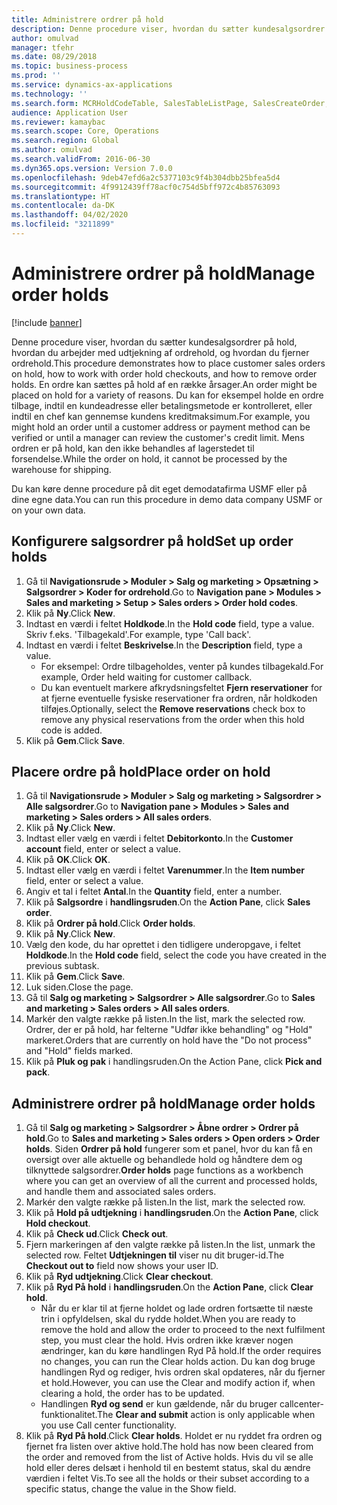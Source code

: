 ```yaml
---
title: Administrere ordrer på hold
description: Denne procedure viser, hvordan du sætter kundesalgsordrer på hold, hvordan du arbejder med udtjekning af ordrehold, og hvordan du fjerner ordrehold.
author: omulvad
manager: tfehr
ms.date: 08/29/2018
ms.topic: business-process
ms.prod: ''
ms.service: dynamics-ax-applications
ms.technology: ''
ms.search.form: MCRHoldCodeTable, SalesTableListPage, SalesCreateOrder, SalesTable, MCRHoldCodeTrans
audience: Application User
ms.reviewer: kamaybac
ms.search.scope: Core, Operations
ms.search.region: Global
ms.author: omulvad
ms.search.validFrom: 2016-06-30
ms.dyn365.ops.version: Version 7.0.0
ms.openlocfilehash: 9deb47efd6a2c5377103c9f4b304dbb25bfea5d4
ms.sourcegitcommit: 4f9912439ff78acf0c754d5bff972c4b85763093
ms.translationtype: HT
ms.contentlocale: da-DK
ms.lasthandoff: 04/02/2020
ms.locfileid: "3211899"
---
```

# <a name="manage-order-holds"></a><span data-ttu-id="57ea2-103">Administrere ordrer på hold</span><span class="sxs-lookup"><span data-stu-id="57ea2-103">Manage order holds</span></span>

[!include [banner](../../includes/banner.md)]

<span data-ttu-id="57ea2-104">Denne procedure viser, hvordan du sætter kundesalgsordrer på hold, hvordan du arbejder med udtjekning af ordrehold, og hvordan du fjerner ordrehold.</span><span class="sxs-lookup"><span data-stu-id="57ea2-104">This procedure demonstrates how to place customer sales orders on hold, how to work with order hold checkouts, and how to remove order holds.</span></span> <span data-ttu-id="57ea2-105">En ordre kan sættes på hold af en række årsager.</span><span class="sxs-lookup"><span data-stu-id="57ea2-105">An order might be placed on hold for a variety of reasons.</span></span> <span data-ttu-id="57ea2-106">Du kan for eksempel holde en ordre tilbage, indtil en kundeadresse eller betalingsmetode er kontrolleret, eller indtil en chef kan gennemse kundens kreditmaksimum.</span><span class="sxs-lookup"><span data-stu-id="57ea2-106">For example, you might hold an order until a customer address or payment method can be verified or until a manager can review the customer's credit limit.</span></span> <span data-ttu-id="57ea2-107">Mens ordren er på hold, kan den ikke behandles af lagerstedet til forsendelse.</span><span class="sxs-lookup"><span data-stu-id="57ea2-107">While the order on hold, it cannot be processed by the warehouse for shipping.</span></span> 

<span data-ttu-id="57ea2-108">Du kan køre denne procedure på dit eget demodatafirma USMF eller på dine egne data.</span><span class="sxs-lookup"><span data-stu-id="57ea2-108">You can run this procedure in demo data company USMF or on your own data.</span></span>


## <a name="set-up-order-holds"></a><span data-ttu-id="57ea2-109">Konfigurere salgsordrer på hold</span><span class="sxs-lookup"><span data-stu-id="57ea2-109">Set up order holds</span></span>
1. <span data-ttu-id="57ea2-110">Gå til **Navigationsrude > Moduler > Salg og marketing > Opsætning > Salgsordrer > Koder for ordrehold**.</span><span class="sxs-lookup"><span data-stu-id="57ea2-110">Go to **Navigation pane > Modules > Sales and marketing > Setup > Sales orders > Order hold codes**.</span></span>
2. <span data-ttu-id="57ea2-111">Klik på **Ny**.</span><span class="sxs-lookup"><span data-stu-id="57ea2-111">Click **New**.</span></span>
3. <span data-ttu-id="57ea2-112">Indtast en værdi i feltet **Holdkode**.</span><span class="sxs-lookup"><span data-stu-id="57ea2-112">In the **Hold code** field, type a value.</span></span> <span data-ttu-id="57ea2-113">Skriv f.eks. 'Tilbagekald'.</span><span class="sxs-lookup"><span data-stu-id="57ea2-113">For example, type 'Call back'.</span></span>  
4. <span data-ttu-id="57ea2-114">Indtast en værdi i feltet **Beskrivelse**.</span><span class="sxs-lookup"><span data-stu-id="57ea2-114">In the **Description** field, type a value.</span></span>
    - <span data-ttu-id="57ea2-115">For eksempel: Ordre tilbageholdes, venter på kundes tilbagekald.</span><span class="sxs-lookup"><span data-stu-id="57ea2-115">For example, Order held waiting for customer callback.</span></span>  
    - <span data-ttu-id="57ea2-116">Du kan eventuelt markere afkrydsningsfeltet **Fjern reservationer** for at fjerne eventuelle fysiske reservationer fra ordren, når holdkoden tilføjes.</span><span class="sxs-lookup"><span data-stu-id="57ea2-116">Optionally, select the **Remove reservations** check box to remove any physical reservations from the order when this hold code is added.</span></span>  
5. <span data-ttu-id="57ea2-117">Klik på **Gem**.</span><span class="sxs-lookup"><span data-stu-id="57ea2-117">Click **Save**.</span></span>

## <a name="place-order-on-hold"></a><span data-ttu-id="57ea2-118">Placere ordre på hold</span><span class="sxs-lookup"><span data-stu-id="57ea2-118">Place order on hold</span></span>
1. <span data-ttu-id="57ea2-119">Gå til **Navigationsrude > Moduler > Salg og marketing > Salgsordrer > Alle salgsordrer**.</span><span class="sxs-lookup"><span data-stu-id="57ea2-119">Go to **Navigation pane > Modules > Sales and marketing > Sales orders > All sales orders**.</span></span>
2. <span data-ttu-id="57ea2-120">Klik på **Ny**.</span><span class="sxs-lookup"><span data-stu-id="57ea2-120">Click **New**.</span></span>
3. <span data-ttu-id="57ea2-121">Indtast eller vælg en værdi i feltet **Debitorkonto**.</span><span class="sxs-lookup"><span data-stu-id="57ea2-121">In the **Customer account** field, enter or select a value.</span></span>
4. <span data-ttu-id="57ea2-122">Klik på **OK**.</span><span class="sxs-lookup"><span data-stu-id="57ea2-122">Click **OK**.</span></span>
5. <span data-ttu-id="57ea2-123">Indtast eller vælg en værdi i feltet **Varenummer**.</span><span class="sxs-lookup"><span data-stu-id="57ea2-123">In the **Item number** field, enter or select a value.</span></span>
6. <span data-ttu-id="57ea2-124">Angiv et tal i feltet **Antal**.</span><span class="sxs-lookup"><span data-stu-id="57ea2-124">In the **Quantity** field, enter a number.</span></span>
7. <span data-ttu-id="57ea2-125">Klik på **Salgsordre** i **handlingsruden**.</span><span class="sxs-lookup"><span data-stu-id="57ea2-125">On the **Action Pane**, click **Sales order**.</span></span>
8. <span data-ttu-id="57ea2-126">Klik på **Ordrer på hold**.</span><span class="sxs-lookup"><span data-stu-id="57ea2-126">Click **Order holds**.</span></span>
9. <span data-ttu-id="57ea2-127">Klik på **Ny**.</span><span class="sxs-lookup"><span data-stu-id="57ea2-127">Click **New**.</span></span>
10. <span data-ttu-id="57ea2-128">Vælg den kode, du har oprettet i den tidligere underopgave, i feltet **Holdkode**.</span><span class="sxs-lookup"><span data-stu-id="57ea2-128">In the **Hold code** field, select the code you have created in the previous subtask.</span></span>
11. <span data-ttu-id="57ea2-129">Klik på **Gem**.</span><span class="sxs-lookup"><span data-stu-id="57ea2-129">Click **Save**.</span></span>
12. <span data-ttu-id="57ea2-130">Luk siden.</span><span class="sxs-lookup"><span data-stu-id="57ea2-130">Close the page.</span></span>
13. <span data-ttu-id="57ea2-131">Gå til **Salg og marketing > Salgsordrer > Alle salgsordrer**.</span><span class="sxs-lookup"><span data-stu-id="57ea2-131">Go to **Sales and marketing > Sales orders > All sales orders**.</span></span>
14. <span data-ttu-id="57ea2-132">Markér den valgte række på listen.</span><span class="sxs-lookup"><span data-stu-id="57ea2-132">In the list, mark the selected row.</span></span> <span data-ttu-id="57ea2-133">Ordrer, der er på hold, har felterne "Udfør ikke behandling" og "Hold" markeret.</span><span class="sxs-lookup"><span data-stu-id="57ea2-133">Orders that are currently on hold have the "Do not process" and "Hold" fields marked.</span></span>
15. <span data-ttu-id="57ea2-134">Klik på **Pluk og pak** i handlingsruden.</span><span class="sxs-lookup"><span data-stu-id="57ea2-134">On the Action Pane, click **Pick and pack**.</span></span>

## <a name="manage-order-holds"></a><span data-ttu-id="57ea2-135">Administrere ordrer på hold</span><span class="sxs-lookup"><span data-stu-id="57ea2-135">Manage order holds</span></span>
1. <span data-ttu-id="57ea2-136">Gå til **Salg og marketing > Salgsordrer > Åbne ordrer > Ordrer på hold**.</span><span class="sxs-lookup"><span data-stu-id="57ea2-136">Go to **Sales and marketing > Sales orders > Open orders > Order holds**.</span></span> <span data-ttu-id="57ea2-137">Siden **Ordrer på hold** fungerer som et panel, hvor du kan få en oversigt over alle aktuelle og behandlede hold og håndtere dem og tilknyttede salgsordrer.</span><span class="sxs-lookup"><span data-stu-id="57ea2-137">**Order holds** page functions as a workbench where you can get an overview of all the current and processed holds, and handle them and associated sales orders.</span></span>     
2. <span data-ttu-id="57ea2-138">Markér den valgte række på listen.</span><span class="sxs-lookup"><span data-stu-id="57ea2-138">In the list, mark the selected row.</span></span>
3. <span data-ttu-id="57ea2-139">Klik på **Hold på udtjekning** i **handlingsruden**.</span><span class="sxs-lookup"><span data-stu-id="57ea2-139">On the **Action Pane**, click **Hold checkout**.</span></span>
4. <span data-ttu-id="57ea2-140">Klik på **Check ud**.</span><span class="sxs-lookup"><span data-stu-id="57ea2-140">Click **Check out**.</span></span>
5. <span data-ttu-id="57ea2-141">Fjern markeringen af den valgte række på listen.</span><span class="sxs-lookup"><span data-stu-id="57ea2-141">In the list, unmark the selected row.</span></span> <span data-ttu-id="57ea2-142">Feltet **Udtjekningen til** viser nu dit bruger-id.</span><span class="sxs-lookup"><span data-stu-id="57ea2-142">The **Checkout out to** field now shows your user ID.</span></span>   
6. <span data-ttu-id="57ea2-143">Klik på **Ryd udtjekning**.</span><span class="sxs-lookup"><span data-stu-id="57ea2-143">Click **Clear checkout**.</span></span>
7. <span data-ttu-id="57ea2-144">Klik på **Ryd På hold** i **handlingsruden**.</span><span class="sxs-lookup"><span data-stu-id="57ea2-144">On the **Action Pane**, click **Clear hold**.</span></span>
    - <span data-ttu-id="57ea2-145">Når du er klar til at fjerne holdet og lade ordren fortsætte til næste trin i opfyldelsen, skal du rydde holdet.</span><span class="sxs-lookup"><span data-stu-id="57ea2-145">When you are ready to remove the hold and allow the order to proceed to the next fulfilment step, you must clear the hold.</span></span> <span data-ttu-id="57ea2-146">Hvis ordren ikke kræver nogen ændringer, kan du køre handlingen Ryd På hold.</span><span class="sxs-lookup"><span data-stu-id="57ea2-146">If the order requires no changes, you can run the Clear holds action.</span></span> <span data-ttu-id="57ea2-147">Du kan dog bruge handlingen Ryd og rediger, hvis ordren skal opdateres, når du fjerner et hold.</span><span class="sxs-lookup"><span data-stu-id="57ea2-147">However, you can use the Clear and modify action if, when clearing a hold, the order has to be updated.</span></span>      
    - <span data-ttu-id="57ea2-148">Handlingen **Ryd og send** er kun gældende, når du bruger callcenter-funktionalitet.</span><span class="sxs-lookup"><span data-stu-id="57ea2-148">The **Clear and submit** action is only applicable when you use Call center functionality.</span></span>  
8. <span data-ttu-id="57ea2-149">Klik på **Ryd På hold**.</span><span class="sxs-lookup"><span data-stu-id="57ea2-149">Click **Clear holds**.</span></span> <span data-ttu-id="57ea2-150">Holdet er nu ryddet fra ordren og fjernet fra listen over aktive hold.</span><span class="sxs-lookup"><span data-stu-id="57ea2-150">The hold has now been cleared from the order and removed from the list of Active holds.</span></span> <span data-ttu-id="57ea2-151">Hvis du vil se alle hold eller deres delsæt i henhold til en bestemt status, skal du ændre værdien i feltet Vis.</span><span class="sxs-lookup"><span data-stu-id="57ea2-151">To see all the holds or their subset according to a specific status, change the value in the Show field.</span></span>     

